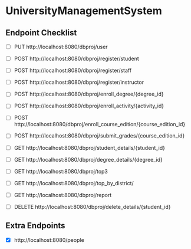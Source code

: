 # UniversityManagementSystem

## Endpoint Checklist
- [ ] PUT http://localhost:8080/dbproj/user 

- [ ] POST http://localhost:8080/dbproj/register/student 
- [ ] POST http://localhost:8080/dbproj/register/staff  
- [ ] POST http://localhost:8080/dbproj/register/instructor

- [ ] POST http://localhost:8080/dbproj/enroll_degree/{degree_id}
- [ ] POST http://localhost:8080/dbproj/enroll_activity/{activity_id}  
- [ ] POST http://localhost:8080/dbproj/enroll_course_edition/{course_edition_id}

- [ ] POST http://localhost:8080/dbproj/submit_grades/{course_edition_id} 
- [ ] GET http://localhost:8080/dbproj/student_details/{student_id}
- [ ] GET http://localhost:8080/dbproj/degree_details/{degree_id}

- [ ] GET http://localhost:8080/dbproj/top3
- [ ] GET http://localhost:8080/dbproj/top_by_district/
- [ ] GET http://localhost:8080/dbproj/report

- [ ] DELETE http://localhost:8080/dbproj/delete_details/{student_id}

## Extra Endpoints
- [X] http://localhost:8080/people
